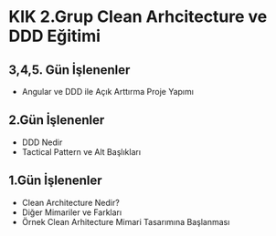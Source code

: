 # KIK 2.Grup Clean Arhcitecture ve DDD Eğitimi
## 3,4,5. Gün İşlenenler
- Angular ve DDD ile Açık Arttırma Proje Yapımı

## 2.Gün İşlenenler
- DDD Nedir
- Tactical Pattern ve Alt Başlıkları

## 1.Gün İşlenenler
- Clean Architecture Nedir?
- Diğer Mimariler ve Farkları
- Örnek Clean Arhitecture Mimari Tasarımına Başlanması